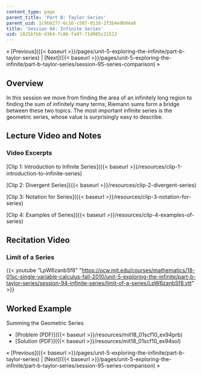 ```yaml
---
content_type: page
parent_title: 'Part B: Taylor Series'
parent_uid: 1c9b9277-6c16-c587-013d-2f3b4e9b94a0
title: 'Session 94: Infinite Series'
uid: 1825bfbb-d364-7c86-fa97-71d985c21513
---
```


« [Previous]({{< baseurl >}}/pages/unit-5-exploring-the-infinite/part-b-taylor-series) | [Next]({{< baseurl >}}/pages/unit-5-exploring-the-infinite/part-b-taylor-series/session-95-series-comparison) »

Overview
--------

In this session we move from finding the area of an infinitely long region to finding the sum of infinitely many terms; Riemann sums form a bridge between these two topics. The most important infinite series is the geometric series, whose value is surprisingly easy to describe.

Lecture Video and Notes
-----------------------

### Video Excerpts

[Clip 1: Introduction to Inﬁnite Series]({{< baseurl >}}/resources/clip-1-introduction-to-infinite-series)

[Clip 2: Divergent Series]({{< baseurl >}}/resources/clip-2-divergent-series)

[Clip 3: Notation for Series]({{< baseurl >}}/resources/clip-3-notation-for-series)

[Clip 4: Examples of Series]({{< baseurl >}}/resources/clip-4-examples-of-series)

Recitation Video
----------------

### Limit of a Series

{{< youtube "LpW6zanbSf8" "https://ocw.mit.edu/courses/mathematics/18-01sc-single-variable-calculus-fall-2010/unit-5-exploring-the-infinite/part-b-taylor-series/session-94-infinite-series/limit-of-a-series/LpW6zanbSf8.vtt" >}}

Worked Example
--------------

Summing the Geometric Series

*   [Problem (PDF)]({{< baseurl >}}/resources/mit18_01scf10_ex94prb)
*   [Solution (PDF)]({{< baseurl >}}/resources/mit18_01scf10_ex94sol)

« [Previous]({{< baseurl >}}/pages/unit-5-exploring-the-infinite/part-b-taylor-series) | [Next]({{< baseurl >}}/pages/unit-5-exploring-the-infinite/part-b-taylor-series/session-95-series-comparison) »